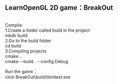 <h2>LearnOpenGL 2D game：BreakOut</h2><br>
Compile:<br>
1.Create a folder called build in the project<br>
  mkdir build<br>
2.Go to the build folder<br>
  cd build<br>
3.Compiling projects<br>
  cmake ..<br>
  cmake --build . --config Debug<br>
  
Run the game：<br>
  click BreakOut\build\bin\test.exe<br>
